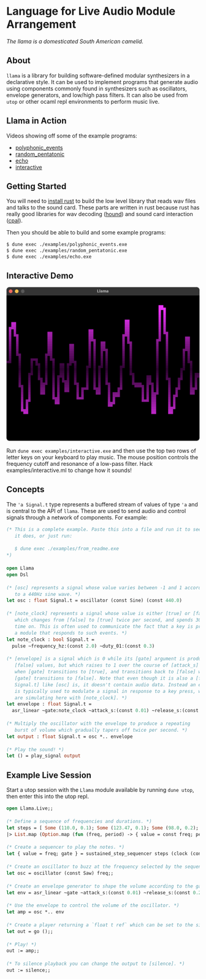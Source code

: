 # Language for Live Audio Module Arrangement

*The llama is a domesticated South American camelid.*


## About

`llama` is a library for building software-defined modular synthesizers in a
declarative style. It can be used to implement programs that generate audio
using components commonly found in synthesizers such as oscillators, envelope
generators, and low/high pass filters. It can also be used from `utop` or other
ocaml repl environments to perform music live.


## Llama in Action

Videos showing off some of the example programs:
- [polyphonic_events](https://youtu.be/o-XPH1j0NqE)
- [random_pentatonic](https://youtu.be/wfmmdRo_ytU)
- [echo](https://youtu.be/1ndhPlvDBH8)
- [interactive](https://youtu.be/O8oc7MhG4uE)


## Getting Started

You will need to [install rust](https://rustup.rs/) to build the low level
library that reads wav files and talks to the sound card. These parts are
written in rust because rust has really good libraries for wav decoding
([hound](https://crates.io/crates/hound)) and sound card interaction
([cpal](https://crates.io/crates/cpal)).

Then you should be able to build and some example programs:
```
$ dune exec ./examples/polyphonic_events.exe
$ dune exec ./examples/random_pentatonic.exe
$ dune exec ./examples/echo.exe
```


## Interactive Demo

![Screenshot showing an oscilloscope rendering of an audio waveform](img/screenshot.png)

Run `dune exec examples/interactive.exe` and then use the top two rows of
letter keys on your keyboard to play music. The mouse position controls the
frequency cutoff and resonance of a low-pass filter. Hack
examples/interactive.ml to change how it sounds!


## Concepts

The `'a Signal.t` type represents a buffered stream of values of type `'a` and
is central to the API of `llama`. These are used to send audio and control
signals through a network of components. For example:

```ocaml
(* This is a complete example. Paste this into a file and run it to see what
   it does, or just run:

   $ dune exec ./examples/from_readme.exe
*)

open Llama
open Dsl

(* [osc] represents a signal whose value varies between -1 and 1 according
   to a 440Hz sine wave. *)
let osc : float Signal.t = oscillator (const Sine) (const 440.0)

(* [note_clock] represents a signal whose value is either [true] or [false]
   which changes from [false] to [true] twice per second, and spends 30% of the
   time on. This is often used to communicate the fact that a key is pressed to
   a module that responds to such events. *)
let note_clock : bool Signal.t =
  pulse ~frequency_hz:(const 2.0) ~duty_01:(const 0.3)

(* [envelope] is a signal which is 0 while its [gate] argument is producing
   [false] values, but which raises to 1 over the course of [attack_s] seconds
   when [gate] transitions to [true], and transitions back to [false] when
   [gate] transitions to [false]. Note that even though it is also a [float
   Signal.t] like [osc] is, it doesn't contain audio data. Instead an envelope
   is typically used to modulate a signal in response to a key press, which we
   are simulating here with [note_clock]. *)
let envelope : float Signal.t =
  asr_linear ~gate:note_clock ~attack_s:(const 0.01) ~release_s:(const 0.2)

(* Multiply the oscillator with the envelope to produce a repeating
   burst of volume which gradually tapers off twice per second. *)
let output : float Signal.t = osc *.. envelope

(* Play the sound! *)
let () = play_signal output
```


## Example Live Session

Start a utop session with the `Llama` module available by running `dune utop`,
then enter this into the utop repl.

```ocaml
open Llama.Live;;

(* Define a sequence of frequencies and durations. *)
let steps = [ Some (110.0, 0.1); Some (123.47, 0.1); Some (98.0, 0.2); None ]
|> List.map (Option.map (fun (freq, period) -> { value = const freq; period_s = const period }));;

(* Create a sequencer to play the notes. *)
let { value = freq; gate } = sustained_step_sequencer steps (clock (const 4.0));;

(* Create an oscillator to buzz at the frequency selected by the sequencer. *)
let osc = oscillator (const Saw) freq;;

(* Create an envelope generator to shape the volume according to the gate. *)
let env = asr_linear ~gate ~attack_s:(const 0.01) ~release_s:(const 0.2);;

(* Use the envelope to control the volume of the oscillator. *)
let amp = osc *.. env

(* Create a player returning a `float t ref` which can be set to the signal we want to play. *)
let out = go ();;

(* Play! *)
out := amp;;

(* To silence playback you can change the output to [silence]. *)
out := silence;;
```

